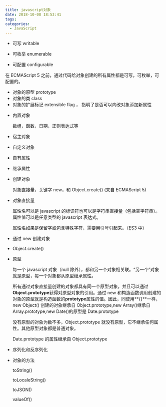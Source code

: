 ```yaml
---
title: javascript对象
date: 2018-10-08 18:53:41
tags:
categories:
  - JavaScript
---
```


- 可写 writable

- 可枚举 enumerable

- 可配置 configurable

在 ECMAScript 5 之前，通过代码给对象创建的所有属性都是可写，可枚举，可配置的。

- 对象的原型 prototype
- 对象的类 class
- 对象的扩展标记 extensible flag ， 指明了是否可以向改对象添加新属性

* 内置对象

  数组，函数，日期，正则表达式等

* 宿主对象

* 自定义对象

* 自有属性

* 继承属性

- 创建对象

  对象直接量，关键字 new，和 Object.create() (来自 ECMAScript 5)

- 对象直接量

  属性名可以是 javascript 的标识符也可以是字符串直接量（包括空字符串）。属性值可以是任意类型的 javascript 表达式。

  属性名如果是保留字或包含特殊字符，需要用引号引起来。（ES3 中）

- 通过 new 创建对象

- Object.create()

* 原型

  每一个 javascript 对象（null 除外），都和另一个对象相关联。“另一个”对象就是原型，每一个对象都从原型继承属性。

  所有通过对象直接量创建的对象都具有同一个原型对象，并且可以通过 **Object.prototype**获得对原型对象的引用。通过 new 和构造函数调用创建的对象的原型就是构造函数的**prototype**属性的值。因此，同使用**{}**一样，new Object() 创建的对象继承自 Object.prototype,new Array()继承自 Array.prototype,new Date()的原型是 Date.prototype

  没有原型的对象为数不多，Object.prototype 就没有原型，它不继承任何属性。其他原型对象都是普通对象。

  Date.prototype 的属性继承自 Object.prototype

- 序列化和反序列化

* 对象的方法

  toString()

  toLocaleString()

  toJSON()

  valueOf()
